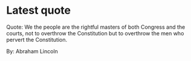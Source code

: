# Latest quote 

Quote: We the people are the rightful masters of both Congress and the courts, not to overthrow the Constitution but to overthrow the men who pervert the Constitution. 

By: Abraham Lincoln